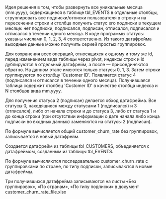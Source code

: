 
Идея решения в том, чтобы развернуть все уникальные месяца (mm.yyyy), содержащиеся в таблице tbl_EVENTS в отдельные столбцы, сгруппировать все подписки/отписки пользователя в строку и на пересечении строки и столбца получить статус его подписки в текущем месяце: нет подписки, подписался, подписан, отписался, подписался и отписался в течении одного месяца.
В коде программы статусы указаны числами 0, 1, 2, 3, 4 соответственно.
Из такого датафрейма выходные данные можно получить серией простых группировок.
 
Для сохранения всех операций, относящихся к одному и тому же id, перед изменением вида таблицы через pivot, индексы строк и id дублируются в отдельный датафрейм, а после — присоединяются обратно.
На данном этапе имеются только статусы 0, 1, 3.
Затем строки группируются по столбцу 'Customer ID'. Появляется статус 4 (подписался и отписался в течении одного месяца).
Получившаяся таблица содержит столбец 'Customer ID' в качестве столбца индекса и N столбцов вида mm.yyyy.
 
Для получения статуса 2 (подписан) делается обход датафрейма. Все статусы 0, находящиеся между статусами 1 (подписался) и 3 (отписался), либо от начала строки и до статуса 3, либо от статуса 1 и до конца строки (при отсутствии информации о дате начала либо конца подписки во входных данных) заменяются на статусы 2 (подписан).
 
По формуле вычисляется общий customer_churn_rate без группировок, записывается в новый датафрейм.
 
Создается датафрейм из таблицы tbl_CUSTOMERS, объединяется с датафреймом, созданным из таблицы tbl_EVENTS.
 
По формуле вычисляются последовательно customer_churn_rate с группировками по стране, по типу подписки, записываются в новые датафреймы.
 
Три получившихся датафрейма записываются на листы «Без группировок», «По странам», «По типу подписки» в документ customer_churn_rate_file.xlsx
